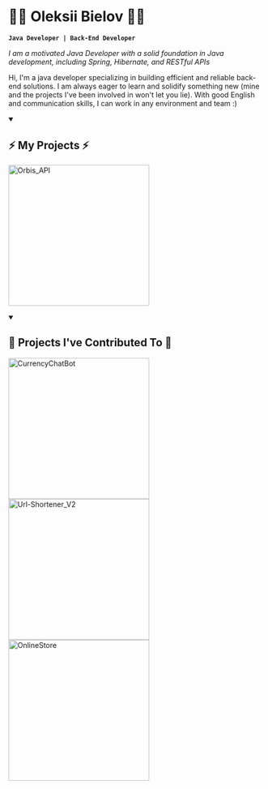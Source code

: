 # 👨‍💻 Oleksii Bielov 👨‍💻

**`Java Developer | Back-End Developer`**

*I am a motivated Java Developer with a solid foundation in Java development, including Spring, Hibernate, and RESTful APIs*

Hi, I'm a java developer specializing in building efficient and reliable back-end solutions.
I am always eager to learn and solidify something new (mine and the projects I've been involved in won't let you lie).
With good English and communication skills, I can work in any environment and team :)

<details open> 
  <summary><h2>⚡️ My Projects ⚡️</h2></summary>
  <p align="left">
    <a href="https://github.com/Belimbb/Orbis_API">
      <img width="278" src="https://denvercoder1-github-readme-stats.vercel.app/api/pin/?username=Belimbb&repo=Orbis_API&theme=tokyonight&bg_color=0d1117&title_color=58a6ff&hide_border=false&border_radius=10&icon_color=2f81f7&show_icons=true" alt="Orbis_API">
    </a>
  </p>
</details>

<details open> 
  <summary><h2>🤜 Projects I've Contributed To 🤛</h2></summary>

  <!-- Small repo cards https://github.com/DenverCoder1/github-readme-stats (fork of anuraghazra/github-readme-stats) -->
  <p align="left">
    <a href="https://github.com/vikadmin88/CurrencyChatBot">
      <img width="278" src="https://denvercoder1-github-readme-stats.vercel.app/api/pin/?username=vikadmin88&repo=CurrencyChatBot&theme=tokyonight&bg_color=0d1117&title_color=58a6ff&hide_border=false&border_radius=10&icon_color=2f81f7&show_icons=true" alt="CurrencyChatBot">
    </a>
    <a href="https://github.com/AntoniiViazovskyi/Url-Shortener_V2">
      <img width="278" src="https://denvercoder1-github-readme-stats.vercel.app/api/pin/?username=AntoniiViazovskyi&repo=Url-Shortener_V2&theme=tokyonight&bg_color=0d1117&title_color=58a6ff&hide_border=false&border_radius=10&icon_color=2f81f7&show_icons=true" alt="Url-Shortener_V2">
    </a>
    <a href="https://github.com/Belimbb/OnlineStore">
      <img width="278" src="https://denvercoder1-github-readme-stats.vercel.app/api/pin/?username=Belimbb&repo=OnlineStore&theme=tokyonight&bg_color=0d1117&title_color=58a6ff&hide_border=false&border_radius=10&icon_color=2f81f7&show_icons=true" alt="OnlineStore">
    </a>
  </p>
</details>

